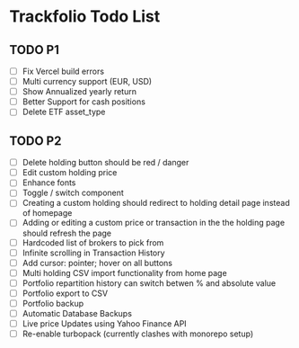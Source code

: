 # Trackfolio Todo List


## TODO P1
- [ ] Fix Vercel build errors
- [ ] Multi currency support (EUR, USD)
- [ ] Show Annualized yearly return 
- [ ] Better Support for cash positions
- [ ] Delete ETF asset_type

## TODO P2
- [ ] Delete holding button should be red / danger
- [ ] Edit custom holding price
- [ ] Enhance fonts
- [ ] Toggle / switch component 
- [ ] Creating a custom holding should redirect to holding detail page instead of homepage 
- [ ] Adding or editing a custom price or transaction in the the holding page should refresh the page
- [ ] Hardcoded list of brokers to pick from
- [ ] Infinite scrolling in Transaction History
- [ ] Add cursor: pointer; hover on all buttons
- [ ] Multi holding CSV import functionality from home page
- [ ] Portfolio repartition history can switch betwen % and absolute value
- [ ] Portfolio export to CSV
- [ ] Portfolio backup
- [ ] Automatic Database Backups
- [ ] Live price Updates using Yahoo Finance API
- [ ] Re-enable turbopack (currently clashes with monorepo setup)
